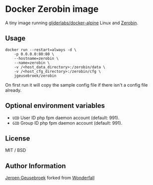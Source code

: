 # Docker Zerobin image 

A tiny image running [gliderlabs/docker-alpine](https://github.com/gliderlabs/docker-alpine) Linux and [Zerobin](https://github.com/elrido/ZeroBin).

## Usage

	docker run --restart=always -d \
		-p 0.0.0.0:80:80 \
		--hostname=zerobin \
		--name=zerobin \
		-v /<host_data_directory>:/zerobin/data \
		-v /<host_cfg_directory>:/zerobin/cfg \
		jgeusebroek/zerobin

On first run it will copy the sample config file if there isn't a config file already.

## Optional environment variables

* `UID` User ID php fpm daemon account (default: 991).
* `GID` Group ID php fpm daemon account (default: 991).

## License

MIT / BSD

## Author Information

[Jeroen Geusebroek](http://jeroengeusebroek.nl/) forked from [Wonderfall](https://github.com/Wonderfall/dockerfiles)
